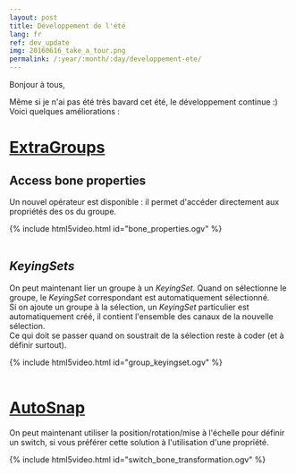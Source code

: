 ```yaml
---
layout: post
title: Développement de l'été
lang: fr
ref: dev_update
img: 20160616_take_a_tour.png
permalink: /:year/:month/:day/developpement-ete/
---
```


Bonjour à tous,

Même si je n'ai pas été très bavard cet été, le développement continue :) Voici quelques améliorations :

# [ExtraGroups][1]

##  Access bone properties
Un nouvel opérateur est disponible : il permet d'accéder directement aux propriétés des os du groupe.

{% include html5video.html id="bone_properties.ogv" %}
<br/>
<br/>  

##  _KeyingSets_
On peut maintenant lier un groupe à un _KeyingSet_. Quand on sélectionne le groupe, le _KeyingSet_ correspondant est automatiquement sélectionné.  
Si on ajoute un groupe à la sélection, un _KeyingSet_ particulier est automatiquement créé, il contient l'ensemble des canaux de la nouvelle sélection.  
Ce qui doit se passer quand on soustrait de la sélection reste à coder (et à définir surtout).  

{% include html5video.html id="group_keyingset.ogv" %}
<br/>
<br/>  

# [AutoSnap][2]
On peut maintenant utiliser la position/rotation/mise à l'échelle pour définir un switch, si vous préférer cette solution à l'utilisation d'une propriété.

{% include html5video.html id="switch_bone_transformation.ogv" %}

[1]: {{site.base_url}}/tools/ExtraGroups-fr/
[2]: {{site.base_url}}/tools/AutoSnap-fr/
